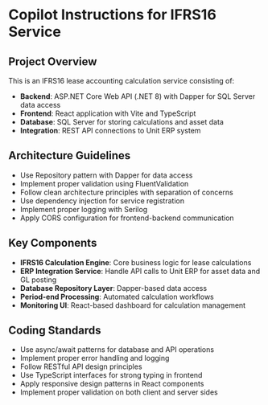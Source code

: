 # Copilot Instructions for IFRS16 Service

<!-- Use this file to provide workspace-specific custom instructions to Copilot. For more details, visit https://code.visualstudio.com/docs/copilot/copilot-customization#_use-a-githubcopilotinstructionsmd-file -->

## Project Overview
This is an IFRS16 lease accounting calculation service consisting of:
- **Backend**: ASP.NET Core Web API (.NET 8) with Dapper for SQL Server data access
- **Frontend**: React application with Vite and TypeScript
- **Database**: SQL Server for storing calculations and asset data
- **Integration**: REST API connections to Unit ERP system

## Architecture Guidelines
- Use Repository pattern with Dapper for data access
- Implement proper validation using FluentValidation
- Follow clean architecture principles with separation of concerns
- Use dependency injection for service registration
- Implement proper logging with Serilog
- Apply CORS configuration for frontend-backend communication

## Key Components
- **IFRS16 Calculation Engine**: Core business logic for lease calculations
- **ERP Integration Service**: Handle API calls to Unit ERP for asset data and GL posting
- **Database Repository Layer**: Dapper-based data access
- **Period-end Processing**: Automated calculation workflows
- **Monitoring UI**: React-based dashboard for calculation management

## Coding Standards
- Use async/await patterns for database and API operations
- Implement proper error handling and logging
- Follow RESTful API design principles
- Use TypeScript interfaces for strong typing in frontend
- Apply responsive design patterns in React components
- Implement proper validation on both client and server sides
